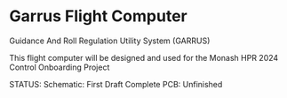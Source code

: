 # Garrus Flight Computer

Guidance And Roll Regulation Utility System (GARRUS)


This flight computer will be designed and used for the Monash HPR 2024 Control Onboarding Project

STATUS: 
  Schematic: First Draft Complete
  PCB: Unfinished

